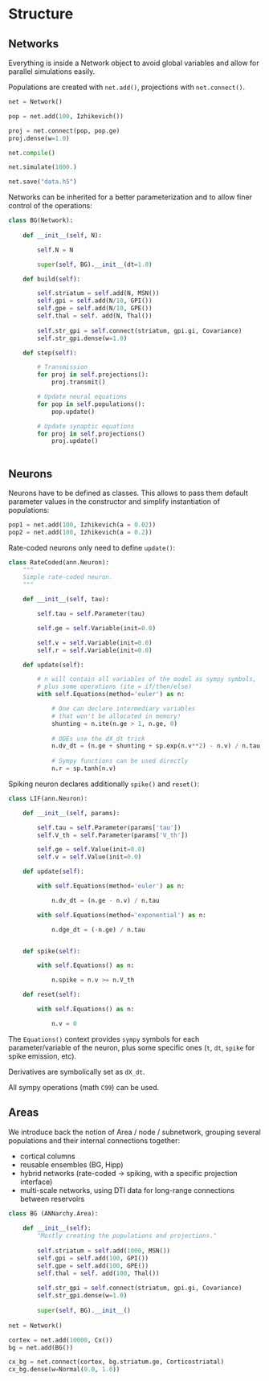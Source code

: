 # Structure

## Networks

Everything is inside a Network object to avoid global variables and allow for parallel simulations easily. 

Populations are created with `net.add()`, projections with `net.connect()`.

```python
net = Network()

pop = net.add(100, Izhikevich())

proj = net.connect(pop, pop.ge)
proj.dense(w=1.0)

net.compile()

net.simulate(1000.)

net.save("data.h5")
```

Networks can be inherited for a better parameterization and to allow finer control of the operations:

```python
class BG(Network):
    
    def __init__(self, N):

        self.N = N

		super(self, BG).__init__(dt=1.0)

    def build(self):

		self.striatum = self.add(N, MSN())
		self.gpi = self.add(N/10, GPI())
		self.gpe = self.add(N/10, GPE())
		self.thal = self. add(N, Thal())
				
		self.str_gpi = self.connect(striatum, gpi.gi, Covariance)
		self.str_gpi.dense(w=1.0)

    def step(self):

        # Transmission
        for proj in self.projections():
            proj.transmit()

        # Update neural equations
        for pop in self.populations():
            pop.update()

        # Update synaptic equations
        for proj in self.projections()
            proj.update()
		


```

## Neurons

Neurons have to be defined as classes. This allows to pass them default parameter values in the constructor and simplify instantiation of populations:

```python
pop1 = net.add(100, Izhikevich(a = 0.02))
pop2 = net.add(100, Izhikevich(a = 0.2))
```

Rate-coded neurons only need to define `update()`:

```python
class RateCoded(ann.Neuron):
    """
    Simple rate-coded neuron.
    """

    def __init__(self, tau):

        self.tau = self.Parameter(tau)

        self.ge = self.Variable(init=0.0)

        self.v = self.Variable(init=0.0)
        self.r = self.Variable(init=0.0)

    def update(self):

        # n will contain all variables of the model as sympy symbols, 
        # plus some operations (ite = if/then/else)
        with self.Equations(method='euler') as n:

            # One can declare intermediary variables 
            # that won't be allocated in memory!
            shunting = n.ite(n.ge > 1, n.ge, 0)
            
            # ODEs use the dX_dt trick
            n.dv_dt = (n.ge + shunting + sp.exp(n.v**2) - n.v) / n.tau
            
            # Sympy functions can be used directly
            n.r = sp.tanh(n.v)
```

Spiking neuron declares additionally `spike()` and `reset()`:

```python
class LIF(ann.Neuron):

    def __init__(self, params):

        self.tau = self.Parameter(params['tau'])
        self.V_th = self.Parameter(params['V_th'])

        self.ge = self.Value(init=0.0)
        self.v = self.Value(init=0.0)

    def update(self):

        with self.Equations(method='euler') as n:

            n.dv_dt = (n.ge - n.v) / n.tau

        with self.Equations(method='exponential') as n:

            n.dge_dt = (-n.ge) / n.tau


    def spike(self):

        with self.Equations() as n:

            n.spike = n.v >= n.V_th

    def reset(self):

        with self.Equations() as n:

            n.v = 0
```

The `Equations()` context provides `sympy` symbols for each parameter/variable of the neuron, plus some specific ones (`t`, `dt`, `spike` for spike emission, etc).

Derivatives are symbolically set as `dX_dt`.

All sympy operations (math `C99`) can be used.

## Areas

We introduce back the notion of Area / node / subnetwork, grouping several populations and their internal connections together:

* cortical columns
* reusable ensembles (BG, Hipp)
* hybrid networks (rate-coded -> spiking, with a specific projection interface)
* multi-scale networks, using DTI data for long-range connections between reservoirs

```python
class BG (ANNarchy.Area):
	
	def __init__(self):
		"Mostly creating the populations and projections."
		
		self.striatum = self.add(1000, MSN())
		self.gpi = self.add(100, GPI())
		self.gpe = self.add(100, GPE())
		self.thal = self. add(100, Thal())
				
		self.str_gpi = self.connect(striatum, gpi.gi, Covariance)
		self.str_gpi.dense(w=1.0)
		
		super(self, BG).__init__()
		
net = Network()

cortex = net.add(10000, Cx())
bg = net.add(BG())

cx_bg = net.connect(cortex, bg.striatum.ge, Corticostriatal)
cx_bg.dense(w=Normal(0.0, 1.0))
```



